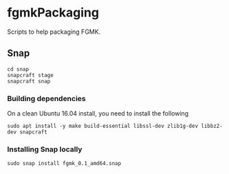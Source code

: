 # fgmkPackaging
Scripts to help packaging FGMK.

## Snap

    cd snap
    snapcraft stage
    snapcraft snap

### Building dependencies

On a clean Ubuntu 16.04 install, you need to install the following

    sudo apt install -y make build-essential libssl-dev zlib1g-dev libbz2-dev snapcraft


### Installing Snap locally

    sudo snap install fgmk_0.1_amd64.snap
